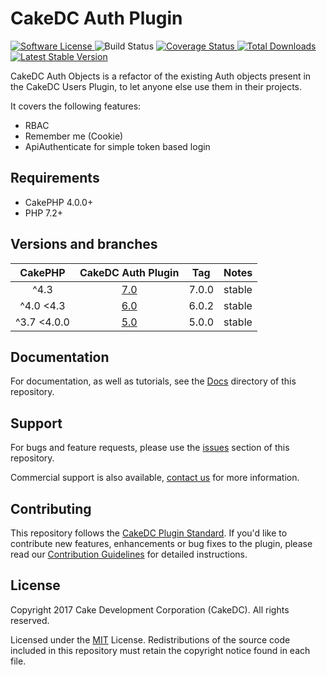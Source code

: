 CakeDC Auth Plugin
===================

<p>
    <a href="LICENSE" target="_blank">
        <img alt="Software License" src="https://img.shields.io/badge/license-MIT-brightgreen.svg?style=flat-square">
    </a>
    <img alt="Build Status" src="https://github.com/cakedc/auth/actions/workflows/ci.yml/badge.svg">    
    <a href="https://codecov.io/gh/cakedc/auth" target="_blank">
        <img alt="Coverage Status" src="https://img.shields.io/codecov/c/github/cakedc/auth?style=flat-square">
    </a>
    <a href="https://packagist.org/packages/cakedc/auth" target="_blank">
        <img alt="Total Downloads" src="https://img.shields.io/packagist/dt/cakedc/auth.svg?style=flat-square">
    </a>
    <a href="https://packagist.org/packages/cakedc/auth" target="_blank">
        <img alt="Latest Stable Version" src="https://img.shields.io/packagist/v/cakedc/auth.svg?style=flat-square&label=stable">
    </a>
</p>

CakeDC Auth Objects is a refactor of the existing Auth objects present in the CakeDC Users Plugin, 
to let anyone else use them in their projects.

It covers the following features:
* RBAC
* Remember me (Cookie)
* ApiAuthenticate for simple token based login

Requirements
------------

* CakePHP 4.0.0+
* PHP 7.2+

Versions and branches
---------------------

| CakePHP | CakeDC Auth Plugin | Tag   | Notes |
| :-------------: | :------------------------: | :--:  | :---- |
| ^4.3            | [7.0](https://github.com/cakedc/auth/tree/7.next-cake4)                      | 7.0.0 | stable |
| ^4.0     <4.3   | [6.0](https://github.com/cakedc/auth/tree/6.next-cake4)                      | 6.0.2 | stable |
| ^3.7    <4.0.0  | [5.0](https://github.com/cakedc/auth/tree/5.next)                      | 5.0.0 | stable |


Documentation
-------------

For documentation, as well as tutorials, see the [Docs](Docs/Home.md) directory of this repository.

Support
-------

For bugs and feature requests, please use the [issues](https://github.com/CakeDC/auth/issues) section of this repository.

Commercial support is also available, [contact us](https://www.cakedc.com/contact) for more information.

Contributing
------------

This repository follows the [CakeDC Plugin Standard](https://www.cakedc.com/plugin-standard). 
If you'd like to contribute new features, enhancements or bug fixes to the plugin, please read our [Contribution Guidelines](https://www.cakedc.com/contribution-guidelines) for detailed instructions.

License
-------

Copyright 2017 Cake Development Corporation (CakeDC). All rights reserved.

Licensed under the [MIT](http://www.opensource.org/licenses/mit-license.php) License. Redistributions of the source code included in this repository must retain the copyright notice found in each file.
